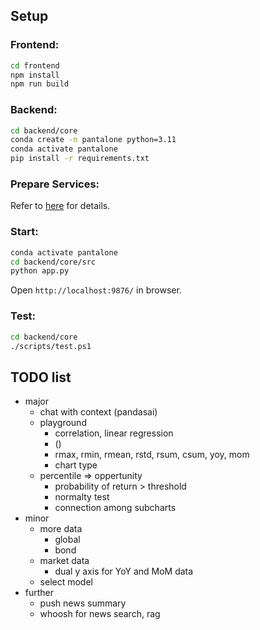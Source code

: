 ## Setup

### Frontend:

```bash
cd frontend
npm install
npm run build
```

### Backend:

```bash
cd backend/core
conda create -n pantalone python=3.11
conda activate pantalone
pip install -r requirements.txt
```

### Prepare Services:

Refer to [here](backend/service/readme.md) for details.


### Start:

```bash
conda activate pantalone
cd backend/core/src
python app.py
```

Open `http://localhost:9876/` in browser.

### Test:

```bash
cd backend/core
./scripts/test.ps1
```

## TODO list

- major
  - chat with context (pandasai)
  - playground
    - correlation, linear regression
    - ()
    - rmax, rmin, rmean, rstd, rsum, csum, yoy, mom
    - chart type
  - percentile => oppertunity
    - probability of return > threshold
    - normalty test
    - connection among subcharts
- minor
  - more data
    - global
    - bond
  - market data
    - dual y axis for YoY and MoM data
  - select model
- further
  - push news summary
  - whoosh for news search, rag
